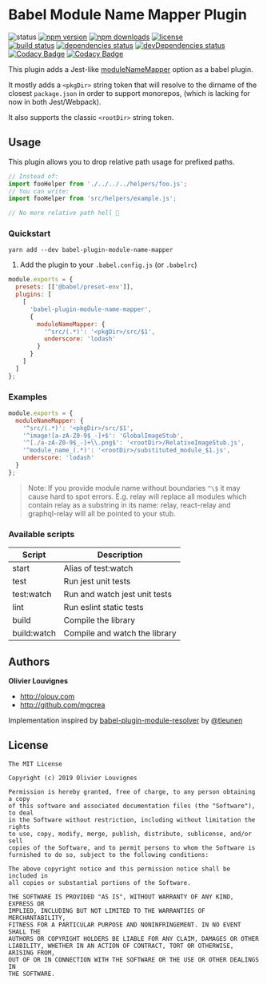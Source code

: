 # Babel Module Name Mapper Plugin

![status](https://img.shields.io/badge/status-maintained-brightgreen.svg)
[![npm version](https://img.shields.io/npm/v/babel-plugin-module-name-mapper.svg)](https://www.npmjs.com/package/babel-plugin-module-name-mapper)
[![npm downloads](https://img.shields.io/npm/dm/babel-plugin-module-name-mapper.svg)](https://www.npmjs.com/package/babel-plugin-module-name-mapper)
[![license](https://img.shields.io/github/license/mgcrea/babel-plugin-module-name-mapper.svg?style=flat)](https://tldrlegal.com/license/mit-license)<br />
[![build status](http://img.shields.io/travis/mgcrea/babel-plugin-module-name-mapper/master.svg?style=flat)](http://travis-ci.org/mgcrea/babel-plugin-module-name-mapper)
[![dependencies status](https://img.shields.io/david/mgcrea/babel-plugin-module-name-mapper.svg?style=flat)](https://david-dm.org/mgcrea/babel-plugin-module-name-mapper)
[![devDependencies status](https://img.shields.io/david/dev/mgcrea/babel-plugin-module-name-mapper.svg?style=flat)](https://david-dm.org/mgcrea/babel-plugin-module-name-mapper#info=devDependencies)
[![Codacy Badge](https://api.codacy.com/project/badge/Grade/a9aef0592ea44fae88864321d5f14473)](https://www.codacy.com/app/mgcrea/babel-plugin-module-name-mapper?utm_source=github.com&utm_medium=referral&utm_content=mgcrea/babel-plugin-module-name-mapper&utm_campaign=Badge_Grade)
[![Codacy Badge](https://api.codacy.com/project/badge/Coverage/a9aef0592ea44fae88864321d5f14473)](https://www.codacy.com/app/mgcrea/babel-plugin-module-name-mapper?utm_source=github.com&utm_medium=referral&utm_content=mgcrea/babel-plugin-module-name-mapper&utm_campaign=Badge_Coverage)

This plugin adds a Jest-like [moduleNameMapper](https://jestjs.io/docs/en/configuration.html#modulenamemapper-object-string-string) option as a babel plugin.

It mostly adds a `<pkgDir>` string token that will resolve to the dirname of the closest `package.json` in order to support monorepos, (which is lacking for now in both Jest/Webpack).

It also supports the classic `<rootDir>` string token.

## Usage

This plugin allows you to drop relative path usage for prefixed paths.

```js
// Instead of:
import fooHelper from './../../../helpers/foo.js';
// You can write:
import fooHelper from 'src/helpers/example.js';

// No more relative path hell 🎉
```

### Quickstart

```
yarn add --dev babel-plugin-module-name-mapper
```

1. Add the plugin to your `.babel.config.js` (or `.babelrc`)

```js
module.exports = {
  presets: [['@babel/preset-env']],
  plugins: [
    [
      'babel-plugin-module-name-mapper',
      {
        moduleNameMapper: {
          '^src/(.*)': '<pkgDir>/src/$1',
          underscore: 'lodash'
        }
      }
    ]
  ]
};
```

### Examples

```js
module.exports = {
  moduleNameMapper: {
    '^src/(.*)': '<pkgDir>/src/$1',
    '^image![a-zA-Z0-9$_-]+$': 'GlobalImageStub',
    '^[./a-zA-Z0-9$_-]+\\.png$': '<rootDir>/RelativeImageStub.js',
    '^module_name_(.*)': '<rootDir>/substituted_module_$1.js',
    underscore: 'lodash'
  }
};
```

> Note: If you provide module name without boundaries `^\$` it may cause hard to spot errors. E.g. relay will replace all modules which contain relay as a substring in its name: relay, react-relay and graphql-relay will all be pointed to your stub.

### Available scripts

| **Script**  | **Description**               |
| ----------- | ----------------------------- |
| start       | Alias of test:watch           |
| test        | Run jest unit tests           |
| test:watch  | Run and watch jest unit tests |
| lint        | Run eslint static tests       |
| build       | Compile the library           |
| build:watch | Compile and watch the library |

## Authors

**Olivier Louvignes**

- http://olouv.com
- http://github.com/mgcrea

Implementation inspired by [babel-plugin-module-resolver](https://github.com/tleunen/babel-plugin-module-resolver) by [@tleunen](https://github.com/tleunen)

## License

```
The MIT License

Copyright (c) 2019 Olivier Louvignes

Permission is hereby granted, free of charge, to any person obtaining a copy
of this software and associated documentation files (the "Software"), to deal
in the Software without restriction, including without limitation the rights
to use, copy, modify, merge, publish, distribute, sublicense, and/or sell
copies of the Software, and to permit persons to whom the Software is
furnished to do so, subject to the following conditions:

The above copyright notice and this permission notice shall be included in
all copies or substantial portions of the Software.

THE SOFTWARE IS PROVIDED "AS IS", WITHOUT WARRANTY OF ANY KIND, EXPRESS OR
IMPLIED, INCLUDING BUT NOT LIMITED TO THE WARRANTIES OF MERCHANTABILITY,
FITNESS FOR A PARTICULAR PURPOSE AND NONINFRINGEMENT. IN NO EVENT SHALL THE
AUTHORS OR COPYRIGHT HOLDERS BE LIABLE FOR ANY CLAIM, DAMAGES OR OTHER
LIABILITY, WHETHER IN AN ACTION OF CONTRACT, TORT OR OTHERWISE, ARISING FROM,
OUT OF OR IN CONNECTION WITH THE SOFTWARE OR THE USE OR OTHER DEALINGS IN
THE SOFTWARE.
```
